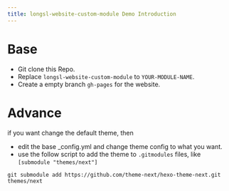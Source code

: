 ```yaml
---
title: longsl-website-custom-module Demo Introduction
---
```


# Base

- Git clone this Repo.
- Replace `longsl-website-custom-module` to `YOUR-MODULE-NAME`.
- Create a empty branch `gh-pages` for the website.

# Advance

if you want change the default theme, then 
- edit the base _config.yml and change theme config to what you want.
- use the follow script to add the theme to `.gitmodules` files, like `[submodule "themes/next"]`

```shell script
git submodule add https://github.com/theme-next/hexo-theme-next.git themes/next
```
